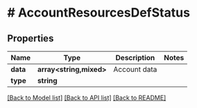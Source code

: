 # # AccountResourcesDefStatus

## Properties

Name | Type | Description | Notes
------------ | ------------- | ------------- | -------------
**data** | **array<string,mixed>** | Account data |
**type** | **string** |  |

[[Back to Model list]](../../README.md#models) [[Back to API list]](../../README.md#endpoints) [[Back to README]](../../README.md)
